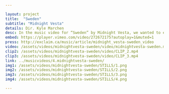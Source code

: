 ```yaml
---

layout: project
title:  "Sweden"
subtitle: "Midnight Vesta"
details: Dir. Kyle Marchen
desc: In the music video for “Sweden” by Midnight Vesta, we wanted to explore the idea of a connection.<br><br>The notion that personal items or possessions can capture glimpses into past experiences is something distinctly human. This video was designed to encapsulate that spirit.
embed: https://player.vimeo.com/video/272672175?autoplay=1&muted=1
press: http://exclaim.ca/music/article/midnight_vesta-sweden_video
video: /assets/videos/midnightvesta-sweden/video/midnightvesta-sweden.mp4
clip2: /assets/videos/midnightvesta-sweden/video/CLIP_2.mp4
clip3: /assets/videos/midnightvesta-sweden/video/CLIP_3.mp4
link: ../musicvideos/4.midnightvesta-sweden/
img1: /assets/videos/midnightvesta-sweden/STILLS/1.png
img2: /assets/videos/midnightvesta-sweden/STILLS/2.png
img3: /assets/videos/midnightvesta-sweden/STILLS/3.png
img4: /assets/videos/midnightvesta-sweden/STILLS/4.png

---
```

